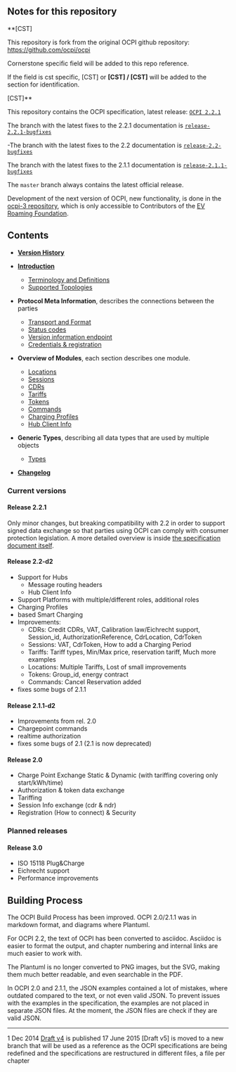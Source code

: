 ## Notes for this repository

**[CST] 

This repository is fork from the original OCPI github repository:
https://github.com/ocpi/ocpi

Cornerstone specific field will be added to this repo reference.

If the field is cst specific, [CST] or **[CST] / [CST]** will be added to the section for identification.

[CST]** 


This repository contains the OCPI specification, latest release: [`OCPI 2.2.1`](https://evroaming.org/app/uploads/2021/11/OCPI-2.2.1.pdf)

The branch with the latest fixes to the 2.2.1 documentation is [`release-2.2.1-bugfixes`](https://github.com/ocpi/ocpi/tree/release-2.2.1-bugfixes)

-The branch with the latest fixes to the 2.2 documentation is [`release-2.2-bugfixes`](https://github.com/ocpi/ocpi/tree/release-2.2-bugfixes)

The branch with the latest fixes to the 2.1.1 documentation is [`release-2.1.1-bugfixes`](https://github.com/ocpi/ocpi/tree/release-2.1.1-bugfixes)

The `master` branch always contains the latest official release.

Development of the next version of OCPI, new functionality, is done in the  [ocpi-3 repository](https://github.com/ocpi/ocpi-3/), which is only accessible to Contributors of the [EV Roaming Foundation](https://evroaming.org/how-to-join/).

## Contents

 * [__Version History__](version_history.asciidoc)
 * [__Introduction__](introduction.asciidoc)
   - [Terminology and Definitions](terminology.asciidoc)
   - [Supported Topologies](topology.asciidoc)
 * __Protocol Meta Information__, describes the connections between the parties
   - [Transport and Format](transport_and_format.asciidoc)
   - [Status codes](status_codes.asciidoc)
   - [Version information endpoint](version_information_endpoint.asciidoc)
   - [Credentials & registration](credentials.asciidoc)
 * __Overview of Modules__, each section describes one module.
   - [Locations](mod_locations.asciidoc)
   - [Sessions](mod_sessions.asciidoc)
   - [CDRs](mod_cdrs.asciidoc)
   - [Tariffs](mod_tariffs.asciidoc)
   - [Tokens](mod_tokens.asciidoc)
   - [Commands](mod_commands.asciidoc)
   - [Charging Profiles](mod_charging_profiles.asciidoc)
   - [Hub Client Info](mod_hub_client_info.asciidoc)

 * __Generic Types__, describing all data types that are used by multiple objects
   - [Types](types.asciidoc)
 * [__Changelog__](changelog.asciidoc)

### Current versions

#### Release 2.2.1

Only minor changes, but breaking compatibility with 2.2 in order to support signed data exchange so that parties using OCPI can comply with consumer protection legislation. A more detailed overview is inside [the specification document itself](https://evroaming.org/app/uploads/2021/11/OCPI-2.2.1.pdf).

#### Release 2.2-d2

- Support for Hubs 
  - Message routing headers 
  - Hub Client Info 
- Support Platforms with multiple/different roles, additional roles 
- Charging Profiles 
- based Smart Charging 
- Improvements:
  - CDRs: Credit CDRs, VAT, Calibration law/Eichrecht support, Session_id, AuthorizationReference, CdrLocation, CdrToken
  - Sessions: VAT, CdrToken, How to add a Charging Period
  - Tariffs: Tariff types, Min/Max price, reservation tariff, Much more examples
  - Locations: Multiple Tariffs, Lost of small improvements
  - Tokens: Group_id, energy contract
  - Commands: Cancel Reservation added
- fixes some bugs of 2.1.1

#### Release 2.1.1-d2

- Improvements from rel. 2.0
- Chargepoint commands
- realtime authorization
- fixes some bugs of 2.1 (2.1 is now deprecated)

#### Release 2.0

- Charge Point Exchange Static & Dynamic (with tariffing covering only start/kWh/time)
- Authorization & token data exchange
- Tariffing
- Session Info exchange (cdr & ndr)
- Registration (How to connect) & Security


### Planned releases

#### Release 3.0

- ISO 15118 Plug&Charge
- Eichrecht support
- Performance improvements


## Building Process

The OCPI Build Process has been improved. OCPI 2.0/2.1.1 was in markdown format, and diagrams where Plantuml.

For OCPI 2.2, the text of OCPI has been converted to asciidoc. 
Asciidoc is easier to format the output, and chapter numbering and internal links are much easier to work with.

The Plantuml is no longer converted to PNG images, but the SVG, making them much better readable, and even searchable in the PDF.

In OCPI 2.0 and 2.1.1, the JSON examples contained a lot of mistakes, where outdated compared to the text, or not even valid JSON. 
To prevent issues with the examples in the specification, the examples are not placed in separate JSON files. 
At the moment, the JSON files are check if they are valid JSON.

----
1 Dec 2014 [Draft v4](releases/old/OCPI-Draftv4.pdf) is published
17 June 2015 [Draft v5] is moved to a new branch that will be used as a reference as the OCPI specifications are being redefined and the specifications are restructured in different files, a file per chapter
